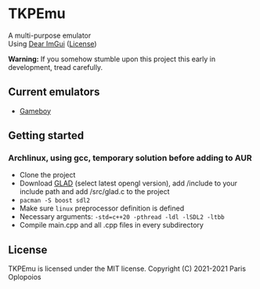 # TKPEmu
A multi-purpose emulator    
Using [Dear ImGui](https://github.com/ocornut/imgui) ([License](https://raw.githubusercontent.com/ocornut/imgui/master/LICENSE.txt))

**Warning:** If you somehow stumble upon this project this early in development, tread carefully.

## Current emulators
- [Gameboy](https://github.com/OFFTKP/TKPEmu/tree/master/TKPEmu/Gameboy)

## Getting started
### Archlinux, using gcc, temporary solution before adding to AUR
- Clone the project
- Download [GLAD](https://glad.dav1d.de/) (select latest opengl version), add /include to your include path and add /src/glad.c to the project
- `pacman -S boost sdl2`
- Make sure `linux` preprocessor definition is defined
- Necessary arguments: `-std=c++20 -pthread -ldl -lSDL2 -ltbb`
- Compile main.cpp and all .cpp files in every subdirectory

## License
TKPEmu is licensed under the MIT license. Copyright (C) 2021-2021 Paris Oplopoios
